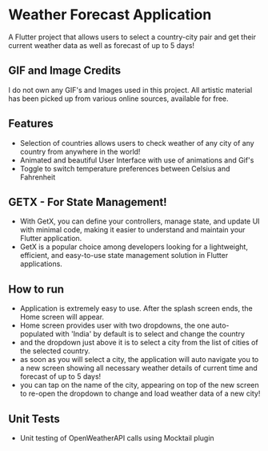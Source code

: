 # Weather Forecast Application

A Flutter project that allows users to select a country-city pair and get their current weather data as well as 
forecast of up to 5 days!

## GIF and Image Credits

I do not own any GIF's and Images used in this project.
All artistic material has been picked up from various online sources, available for free.

## Features

- Selection of countries allows users to check weather of any city of any country from anywhere in the world!
- Animated and beautiful User Interface with use of animations and Gif's
- Toggle to switch temperature preferences between Celsius and Fahrenheit

## GETX - For State Management!

- With GetX, you can define your controllers, manage state, and update UI with minimal code, making it easier to understand and maintain your Flutter application.
- GetX is a popular choice among developers looking for a lightweight, efficient, and easy-to-use state management solution in Flutter applications.

## How to run

- Application is extremely easy to use. After the splash screen ends, the Home screen will appear.
- Home screen provides user with two dropdowns, the one auto-populated with 'India' by default is to select and change the country
- and the dropdown just above it is to select a city from the list of cities of the selected country.
- as soon as you will select a city, the application will auto navigate you to a new screen showing all necessary weather details of current time and forecast of up to 5 days!
- you can tap on the name of the city, appearing on top of the new screen to re-open the dropdown to change and load weather data of a new city!

## Unit Tests

- Unit testing of OpenWeatherAPI calls using Mocktail plugin



